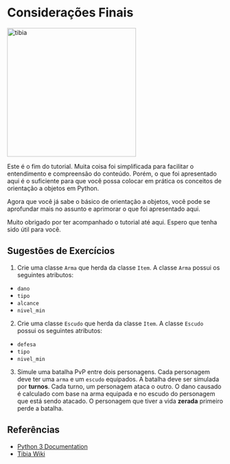 # Considerações Finais

<img src="../../images/banner-oop.jfif" alt="tibia" width="300" height="auto">

Este é o fim do tutorial. Muita coisa foi simplificada para facilitar o entendimento e compreensão do conteúdo. Porém, o que foi apresentado aqui é o suficiente para que você possa colocar em prática os conceitos de orientação a objetos em Python.

Agora que você já sabe o básico de orientação a objetos, você pode se aprofundar mais no assunto e aprimorar o que foi apresentado aqui.

Muito obrigado por ter acompanhado o tutorial até aqui. Espero que tenha sido útil para você.

## Sugestões de Exercícios

1. Crie uma classe `Arma` que herda da classe `Item`. A classe `Arma` possui os seguintes atributos:
  - `dano`
  - `tipo`
  - `alcance`
  - `nivel_min`

2. Crie uma classe `Escudo` que herda da classe `Item`. A classe `Escudo` possui os seguintes atributos:
- `defesa`
- `tipo`
- `nivel_min`

3. Simule uma batalha PvP entre dois personagens. Cada personagem deve ter uma `arma` e um `escudo` equipados. A batalha deve ser simulada por **turnos**. Cada turno, um personagem ataca o outro. O dano causado é calculado com base na arma equipada e no escudo do personagem que está sendo atacado. O personagem que tiver a vida **zerada** primeiro perde a batalha.


## Referências

- [Python 3 Documentation](https://docs.python.org/3/)
- [Tibia Wiki](https://www.tibiawiki.com.br/wiki/Home)